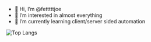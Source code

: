 - 👋 Hi, I’m @fetttttjoe
- 👀 I’m interested in almost everything
- 🌱 I’m currently learning client/server sided automation


<!---
fetttttjoe/fetttttjoe is a ✨ special ✨ repository because its `README.md` (this file) appears on your GitHub profile.
You can click the Preview link to take a look at your changes.
--->

![Top Langs](https://github-readme-stats.vercel.app/api/top-langs/?username=fetttttjoe&theme=tokyonight)

